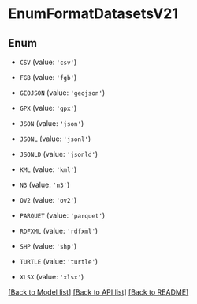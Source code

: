# EnumFormatDatasetsV21


## Enum

* `CSV` (value: `'csv'`)

* `FGB` (value: `'fgb'`)

* `GEOJSON` (value: `'geojson'`)

* `GPX` (value: `'gpx'`)

* `JSON` (value: `'json'`)

* `JSONL` (value: `'jsonl'`)

* `JSONLD` (value: `'jsonld'`)

* `KML` (value: `'kml'`)

* `N3` (value: `'n3'`)

* `OV2` (value: `'ov2'`)

* `PARQUET` (value: `'parquet'`)

* `RDFXML` (value: `'rdfxml'`)

* `SHP` (value: `'shp'`)

* `TURTLE` (value: `'turtle'`)

* `XLSX` (value: `'xlsx'`)

[[Back to Model list]](../README.md#documentation-for-models) [[Back to API list]](../README.md#documentation-for-api-endpoints) [[Back to README]](../README.md)


